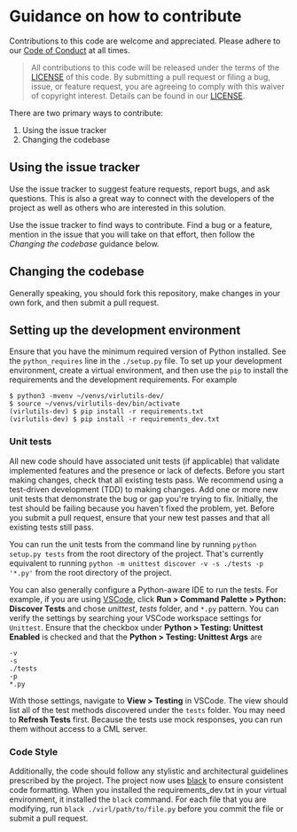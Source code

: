 # Guidance on how to contribute

Contributions to this code are welcome and appreciated.
Please adhere to our [Code of Conduct](./CODE_OF_CONDUCT.md) at all times.

> All contributions to this code will be released under the terms of the [LICENSE](./LICENSE) of this code. By submitting a pull request or filing a bug, issue, or feature request, you are agreeing to comply with this waiver of copyright interest. Details can be found in our [LICENSE](./LICENSE).

There are two primary ways to contribute:

1. Using the issue tracker
2. Changing the codebase


## Using the issue tracker

Use the issue tracker to suggest feature requests, report bugs, and ask questions. This is also a great way to connect with the developers of the project as well as others who are interested in this solution.

Use the issue tracker to find ways to contribute. Find a bug or a feature, mention in the issue that you will take on that effort, then follow the _Changing the codebase_ guidance below.


## Changing the codebase

Generally speaking, you should fork this repository, make changes in your own fork, and then submit a pull request.

## Setting up the development environment

Ensure that you have the minimum required version of Python installed.  See the `python_requires` line in the `./setup.py` file.  To set up your development environment, create a virtual environment, and then use the `pip` to install the requirements and the development requirements.  For example

    $ python3 -mvenv ~/venvs/virlutils-dev/
    $ source ~/venvs/virlutils-dev/bin/activate
    (virlutils-dev) $ pip install -r requirements.txt
    (virlutils-dev) $ pip install -r requirements_dev.txt

### Unit tests

All new code should have associated unit tests (if applicable) that validate implemented features and the presence or lack of defects.  Before you start making changes, check that all existing tests pass.  We recommend using a test-driven development (TDD) to making changes.  Add one or more new unit tests that demonstrate the bug or gap you're trying to fix.  Initially, the test should be failing because you haven't fixed the problem, yet.  Before you submit a pull request, ensure that your new test passes and that all existing tests still pass.

You can run the unit tests from the command line by running `python setup.py tests` from the root directory of the project.  That's currently equivalent to running `python -m unittest discover -v -s ./tests -p '*.py'` from the root directory of the project.

You can also generally configure a Python-aware IDE to run the tests.  For example, if you are using [VSCode](https://code.visualstudio.com/), click **Run > Command Palette > Python: Discover Tests** and chose *unittest*, *tests* folder, and `*.py` pattern.  You can verify the settings by searching your VSCode workspace settings for `Unittest`.  Ensure that the checkbox under **Python > Testing: Unittest Enabled** is checked and that the **Python > Testing: Unittest Args** are

    -v
    -s
    ./tests
    -p
    *.py

With those settings, navigate to **View > Testing** in VSCode.  The view should list all of the test methods discovered under the `tests` folder.  You may need to **Refresh Tests** first.  Because the tests use mock responses, you can run them without access to a CML server.

### Code Style

Additionally, the code should follow any stylistic and architectural guidelines prescribed by the project.  The project now uses [black](https://black.readthedocs.io/) to ensure consistent code formatting.  When you installed the requirements_dev.txt in your virtual environment, it installed the `black` command.  For each file that you are modifying, run `black ./virl/path/to/file.py` before you commit the file or submit a pull request.
